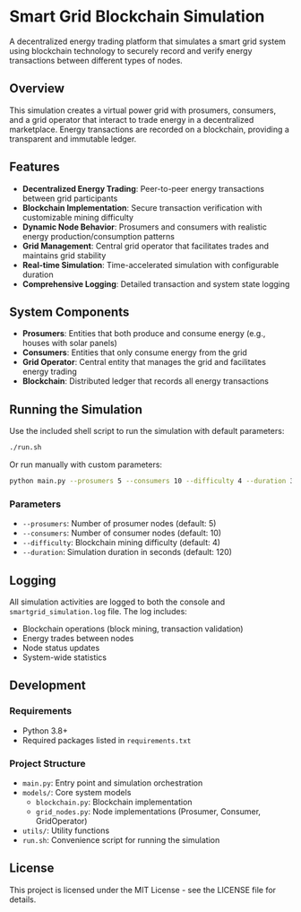 # Smart Grid Blockchain Simulation

A decentralized energy trading platform that simulates a smart grid system using blockchain technology to securely record and verify energy transactions between different types of nodes.

## Overview

This simulation creates a virtual power grid with prosumers, consumers, and a grid operator that interact to trade energy in a decentralized marketplace. Energy transactions are recorded on a blockchain, providing a transparent and immutable ledger.

## Features

- **Decentralized Energy Trading**: Peer-to-peer energy transactions between grid participants
- **Blockchain Implementation**: Secure transaction verification with customizable mining difficulty
- **Dynamic Node Behavior**: Prosumers and consumers with realistic energy production/consumption patterns
- **Grid Management**: Central grid operator that facilitates trades and maintains grid stability
- **Real-time Simulation**: Time-accelerated simulation with configurable duration
- **Comprehensive Logging**: Detailed transaction and system state logging

## System Components

- **Prosumers**: Entities that both produce and consume energy (e.g., houses with solar panels)
- **Consumers**: Entities that only consume energy from the grid
- **Grid Operator**: Central entity that manages the grid and facilitates energy trading
- **Blockchain**: Distributed ledger that records all energy transactions

## Running the Simulation

Use the included shell script to run the simulation with default parameters:

```bash
./run.sh
```

Or run manually with custom parameters:

```bash
python main.py --prosumers 5 --consumers 10 --difficulty 4 --duration 360
```

### Parameters

- `--prosumers`: Number of prosumer nodes (default: 5)
- `--consumers`: Number of consumer nodes (default: 10)
- `--difficulty`: Blockchain mining difficulty (default: 4)
- `--duration`: Simulation duration in seconds (default: 120)

## Logging

All simulation activities are logged to both the console and `smartgrid_simulation.log` file. The log includes:

- Blockchain operations (block mining, transaction validation)
- Energy trades between nodes
- Node status updates
- System-wide statistics

## Development

### Requirements

- Python 3.8+
- Required packages listed in `requirements.txt`

### Project Structure

- `main.py`: Entry point and simulation orchestration
- `models/`: Core system models
  - `blockchain.py`: Blockchain implementation
  - `grid_nodes.py`: Node implementations (Prosumer, Consumer, GridOperator)
- `utils/`: Utility functions
- `run.sh`: Convenience script for running the simulation

## License

This project is licensed under the MIT License - see the LICENSE file for details.